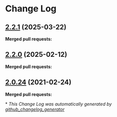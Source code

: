 # Change Log

## [2.2.1](https://github.com/networknt/kafka-sidecar/tree/2.2.1) (2025-03-22)


**Merged pull requests:**




## [2.2.0](https://github.com/networknt/kafka-sidecar/tree/2.2.0) (2025-02-12)


**Merged pull requests:**




## [2.0.24](https://github.com/networknt/light-mesh/tree/2.0.24) (2021-02-24)


**Merged pull requests:**


\* *This Change Log was automatically generated by [github_changelog_generator](https://github.com/skywinder/Github-Changelog-Generator)*
